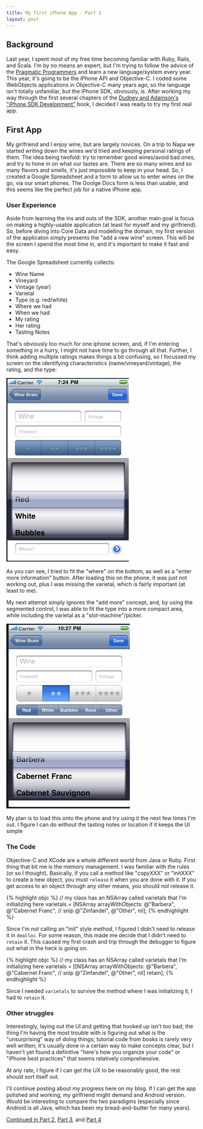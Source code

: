 ```yaml
--- 
title: My first iPhone App - Part 1
layout: post
---
```


## Background

Last year, I spent most of my free time becoming familiar with Ruby, Rails, and Scala.  I'm by no means an expert, but I'm trying
to follow the advice of the [Pragmatic Programmers][pragprog] and learn a new language/system every year.  This year, it's
going to be the iPhone API and Objective-C.  I coded some WebObjects applications in Objective-C many years ago, so the language
isn't totally unfamiliar, but the iPhone SDK, obviously, is.  After working my way through the first several
chapters of the [Dudney and Adamson's "iPhone SDK Development"][iphone_sdk] book, I decided I was ready to try my first real app.

## First App

My girlfriend and I enjoy wine, but are largely novices.  On a trip to Napa we started writing down the wines we'd tried and keeping personal
ratings of them.  The idea being twofold: try to remember good wines/avoid bad ones, and try to hone in on what our tastes are.  There are
so many wines and so many flavors and smells, it's just impossible to keep in your head.  So, I created a Google Spreadsheet and a form to allow us to enter wines on the go, via our smart phones.  The Goolge Docs form is less than usable, and this seems like the perfect job for a native iPhone app.

### User Experience

Aside from learning the ins and outs of the SDK, another main goal is focus on making a highly-usable application (at least for myself and my girlfriend).  So, before diving into Core Data and modelling the domain, my first version of the applicaton simply presents the "add a new wine" screen.  This will be the screen I spend the most time in, and it's important to make it fast and easy.

The Google Spreadsheet currently collects:

* Wine Name
* Vineyard
* Vintage (year)
* Varietal
* Type (e.g. red/white)
* Where we had
* When we had
* My rating
* Her rating
* Tasting Notes

That's obviously too much for one iphone screen, and, if I'm entering something in a hurry, I might not have time to go through all that.  Further, I think adding multiple ratings makes things a bit confusing, so I focussed my screen on the identifying characteristics (name/vineyard/vintage), the rating, and the type:

![First Attempt](/images/wine_brain_new_wine_1.jpg)

As you can see, I tried to fit the "where" on the bottom, as well as a "enter more information" button.  After loading this on the phone, it was just not working out, plus I was missing the varietal, which is fairly important (at least to me).  

My next attempt simply ignores the "add more" concept, and, by using the segmented control, I was able to fit the type into a more compact area, while including the varietal as a "slot-machine"/picker.

![Second Attempt](/images/wine_brain_new_wine_2.jpg)

My plan is to load this onto the phone and try using it the next few times I'm out.  I figure I can do without the tasting notes or location if it keeps the UI simple

### The Code

Objective-C and XCode are a whole different world from Java or Ruby.  First thing that bit me is the memory management.  I was familiar
with the rules (or so I thought).  Basically, if you call a method like "copyXXX" or "initXXX" to create a new object, you must
<code>release</code> it when you are done with it.  If you get access to an object through any other means, you should *not* release it.

{% highlight objc %}
// my class has an NSArray called varietals that I'm initializing here
varietals = [NSArray arrayWithObjects:
                  @"Barbera",
                  @"Cabernet Franc",
                  // snip
                  @"Zinfandel",
                  @"Other",
                  nil];
{% endhighlight %}

Since I'm *not* calling an "init" style method, I figured I didn't need to release it in <code>dealloc</code>. For some reason, this made me decide that I didn't need to <code>retain</code> it.  This caused my first crash and trip through the debugger to figure out what in the heck is going on.

{% highlight objc %}
// my class has an NSArray called varietals that I'm initializing here
varietals = [[NSArray arrayWithObjects:
                  @"Barbera",
                  @"Cabernet Franc",
                  // snip
                  @"Zinfandel",
                  @"Other",
                  nil] retain];
{% endhighlight %}

Since I needed <code>varietals</code> to survive the method where I was initializing it, I had to <code>retain</code> it.

### Other struggles

Interestingly, laying out the UI and getting that hooked up isn't too bad; the thing I'm having the most trouble with is figuring out what is the "unsurprising" way of doing things; tutorial code from books is rarely very well written; it's usually done in a certain way to make concepts clear, but I haven't yet found a definitive "here's how you organize your code" or "iPhone best practices" that seems relatively comprehensive.

At any rate, I figure if I can get the UX to be reasonably good, the rest should sort itself out.

I'll continue posting about my progress here on my blog.  If I can get the app polished and working, my girlfriend might demand and Android version.  Would be interesting to compare the two paradigms (especially since Android is all Java, which has been my bread-and-butter for many years).

[Continued in Part 2][part2], [Part 3][part3], and [Part 4][part4]

[pragprog]: http://www.pragprog.com
[iphone_sdk]: http://pragprog.com/titles/amiphd/iphone-sdk-development
[part2]: /blog/2010/06/27/iphone-app-part-2.html
[part3]: /blog/2010/06/29/iphone-app-part-3.html
[part4]: /blog/2010/07/08/iphone-app-part-4.html
